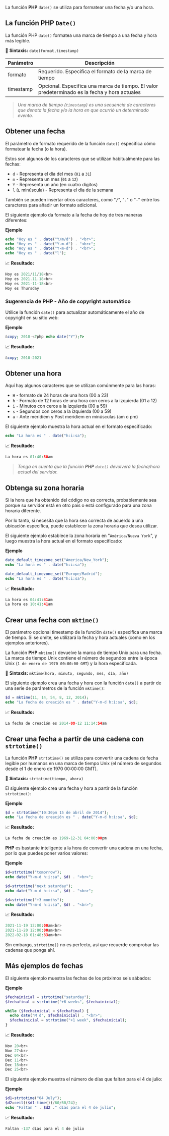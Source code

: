 La función **PHP** `date()` se utiliza para formatear una fecha y/o una hora.

## La función PHP `Date()`

La función PHP `date()` formatea una marca de tiempo a una fecha y hora más legible.

📏 **Sintaxis:** `date(format,timestamp)`

| Parámetro  | Descripción |
|------------|-------------|
| formato    | Requerido. Especifica el formato de la marca de tiempo |
| timestamp  |Opcional. Especifica una marca de tiempo. El valor predeterminado es la fecha y hora actuales |

> _Una marca de tiempo (`timestamp`) es una secuencia de caracteres que denota la fecha y/o la hora en que ocurrió un determinado evento._

## Obtener una fecha

El parámetro de formato requerido de la función `date()` especifica cómo formatear la fecha (o la hora).

Estos son algunos de los caracteres que se utilizan habitualmente para las fechas:

* `d` - Representa el día del mes (`01` a `31`)
* `m` - Representa un mes (`01` a `12`)
* `Y` - Representa un año (en cuatro dígitos)
* `l` (`L` minúscula) - Representa el día de la semana

También se pueden insertar otros caracteres, como "`/`", "`.`" o "`-`" entre los caracteres para añadir un formato adicional.

El siguiente ejemplo da formato a la fecha de hoy de tres maneras diferentes:

**Ejemplo**
```php
echo "Hoy es " . date("Y/m/d") . "<br>";
echo "Hoy es " . date("Y.m.d") . "<br>";
echo "Hoy es " . date("Y-m-d") . "<br>";
echo "Hoy es " . date("l");
```
📈 **Resultado:**
```php
Hoy es 2021/11/18<br>
Hoy es 2021.11.18<br>
Hoy es 2021-11-18<br>
Hoy es Thursday
```

### Sugerencia de PHP - Año de copyright automático

Utilice la función `date()` para actualizar automáticamente el año de copyright en su sitio web:

**Ejemplo**

```php
&copy; 2010-<?php echo date("Y");?>
```
📈 **Resultado:**
```php
&copy; 2010-2021
```

## Obtener una hora

Aquí hay algunos caracteres que se utilizan comúnmente para las horas:

* `H` - formato de 24 horas de una hora (00 a 23)
* `h` - Formato de 12 horas de una hora con ceros a la izquierda (01 a 12)
* `i` - Minutos con ceros a la izquierda (00 a 59)
* `s` - Segundos con ceros a la izquierda (00 a 59)
* `a` - Ante meridiem y Post meridiem en minúsculas (am o pm)

El siguiente ejemplo muestra la hora actual en el formato especificado:

```php
echo "La hora es " . date("h:i:sa");
```
📈 **Resultado:**
```php
La hora es 01:40:50am
```

> _Tenga en cuenta que la función **PHP** `date()` devolverá la fecha/hora actual del servidor._

## Obtenga su zona horaria

Si la hora que ha obtenido del código no es correcta, probablemente sea porque su servidor está en otro país o está configurado para una zona horaria diferente.

Por lo tanto, si necesita que la hora sea correcta de acuerdo a una ubicación específica, puede establecer la zona horaria que desea utilizar.

El siguiente ejemplo establece la zona horaria en "`América/Nueva York`", y luego muestra la hora actual en el formato especificado:

**Ejemplo**
```php
date_default_timezone_set("America/New_York");
echo "La hora es " . date("h:i:sa");

date_default_timezone_set("Europe/Madrid");
echo "La hora es " . date("h:i:sa");
```
📈 **Resultado:**
```php
La hora es 04:41:41am
La hora es 10:41:41am
```

## Crear una fecha con `mktime()`

El parámetro opcional timestamp de la función `date()` especifica una marca de tiempo. Si se omite, se utilizará la fecha y hora actuales (como en los ejemplos anteriores).

La función **PHP** `mktime()` devuelve la marca de tiempo Unix para una fecha. La marca de tiempo Unix contiene el número de segundos entre la época Unix (`1 de enero de 1970 00:00:00 GMT`) y la hora especificada.

📏 **Sintaxis:** `mktime(hora, minuto, segundo, mes, día, año)`

El siguiente ejemplo crea una fecha y hora con la función `date()` a partir de una serie de parámetros de la función `mktime()`:

```php
$d = mktime(11, 14, 54, 8, 12, 2014);
echo "La fecha de creación es " . date("Y-m-d h:i:sa", $d);
```
📈 **Resultado:**
```php
La fecha de creación es 2014-08-12 11:14:54am
```
## Crear una fecha a partir de una cadena con `strtotime()`

La función **PHP** `strtotime()` se utiliza para convertir una cadena de fecha legible por humanos en una marca de tiempo Unix (el número de segundos desde el 1 de enero de 1970 00:00:00 GMT).

📏 **Sintaxis:** `strtotime(tiempo, ahora)`

El siguiente ejemplo crea una fecha y hora a partir de la función `strtotime()`:

**Ejemplo**
```php
$d = strtotime("10:30pm 15 de abril de 2014");
echo "La fecha de creación es " . date("Y-m-d h:i:sa", $d);
```
📈 **Resultado:**
```php
La fecha de creación es 1969-12-31 04:00:00pm
```

**PHP** es bastante inteligente a la hora de convertir una cadena en una fecha, por lo que puedes poner varios valores:

**Ejemplo**
```php
$d=strtotime("tomorrow");
echo date("Y-m-d h:i:sa", $d) . "<br>";

$d=strtotime("next saturday");
echo date("Y-m-d h:i:sa", $d) . "<br>";

$d=strtotime("+3 months");
echo date("Y-m-d h:i:sa", $d) . "<br>";
```
📈 **Resultado:**
```php
2021-11-19 12:00:00am<br>
2021-11-20 12:00:00am<br>
2022-02-18 01:48:33am<br>
```

Sin embargo, `strtotime()` no es perfecto, así que recuerde comprobar las cadenas que ponga ahí.

## Más ejemplos de fechas

El siguiente ejemplo muestra las fechas de los próximos seis sábados:

**Ejemplo**

```php
$fechainicial = strtotime("saturday");
$fechafinal = strtotime("+6 weeks", $fechainicial);

while ($fechainicial < $fechafinal) {
  echo date("M d", $fechainicial) . "<br>";
  $fechainicial = strtotime("+1 week", $fechainicial);
}
```
📈 **Resultado:**
```php
Nov 20<br>
Nov 27<br>
Dec 04<br>
Dec 11<br>
Dec 18<br>
Dec 25<br>
```

El siguiente ejemplo muestra el número de días que faltan para el 4 de julio:

**Ejemplo**

```php
$d1=strtotime("04 July");
$d2=ceil(($d1-time())/60/60/24);
echo "Faltan " . $d2 ." días para el 4 de julio";
```
📈 **Resultado:**
```php
Faltan -137 días para el 4 de julio
```